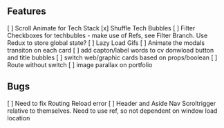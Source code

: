 ## Features 
[ ] Scroll Animate for Tech Stack 
[x] Shuffle Tech Bubbles 
[ ] Filter Checkboxes for techbubles - make use of Refs, see Filter Branch. Use Redux to store global state? 
[ ] Lazy Load Gifs 
[ ] Animate the modals transiton on each card
[ ] add capton/label words to cv donwload button and title bubbles 
[ ] switch web/graphic cards based on props/boolean 
[ ] Route without switch 
[ ] image parallax on portfolio

## Bugs 
[ ] Need to fix Routing Reload error
[ ] Header and Aside Nav Scroltrigger relative to themselves. Need to use ref, so not dependent on window load location 
